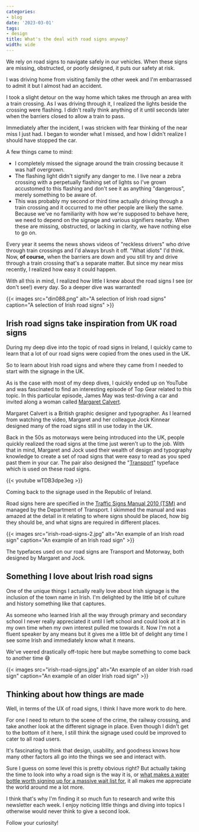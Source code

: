 ```yaml
---
categories:
- blog
date: '2023-03-01'
tags:
- design
title: What's the deal with road signs anyway?
width: wide
---
```


We rely on road signs to navigate safely in our vehicles. When these signs are missing, obstructed, or poorly designed, it puts our safety at risk.

I was driving home from visiting family the other week and I'm embarrassed to admit it but I almost had an accident. 

I took a slight detour on the way home which takes me through an area with a train crossing. As I was driving through it, I realized the lights beside the crossing were flashing. I didn't really think anything of it until seconds later when the barriers closed to allow a train to pass.

Immediately after the incident, I was stricken with fear thinking of the near miss I just had. I began to wonder what I missed, and how I didn't realize I should have stopped the car.

A few things came to mind:
- I completely missed the signage around the train crossing because it was half overgrown.
- The flashing light didn't signify any danger to me. I live near a zebra crossing with a perpetually flashing set of lights so I've grown accustomed to this flashing and don't see it as anything "dangerous", merely something to be aware of.
- This was probably my second or third time actually driving through a train crossing and it occurred to me other people are likely the same. Because we've no familiarity with how we're supposed to behave here, we need to depend on the signage and various signifiers nearby. When these are missing, obstructed, or lacking in clarity, we have nothing else to go on.

Every year it seems the news shows videos of "reckless drivers" who drive through train crossings and I'd always brush it off. "What idiots" I'd think. Now, **of course,** when the barriers are down and you still try and drive through a train crossing that's a separate matter. But since my near miss recently, I realized how easy it could happen.

With all this in mind, I realized how little I knew about the road signs I see (or don't see!) every day. So a deeper dive was warranted!

{{< images src="din088.png" alt="A selection of Irish road signs" caption="A selection of Irish road signs" >}}

## Irish road signs take inspiration from UK road signs

During my deep dive into the topic of road signs in Ireland, I quickly came to learn that a lot of our road signs were copied from the ones used in the UK.

So to learn about Irish road signs and where they came from I needed to start with the signage in the UK.

As is the case with most of my deep dives, I quickly ended up on YouTube and was fascinated to find an interesting episode of Top Gear related to this topic. In this particular episode, James May was test-driving a car and invited along a woman called [Margaret Calvert](https://en.wikipedia.org/wiki/Margaret_Calvert).

Margaret Calvert is a British graphic designer and typographer. As I learned from watching the video, Margaret and her colleague Jock Kinnear designed many of the road signs still in use today in the UK.

Back in the 50s as motorways were being introduced into the UK, people quickly realized the road signs at the time just weren't up to the job. With that in mind, Margaret and Jock used their wealth of design and typography knowledge to create a set of road signs that were easy to read as you sped past them in your car. The pair also designed the "[Transport](https://en.wikipedia.org/wiki/Transport_(typeface))" typeface which is used on these road signs.

{{< youtube wTDB3dpe3eg >}}

Coming back to the signage used in the Republic of Ireland.

Road signs here are specified in the [Traffic Signs Manual 2010 (TSM)](https://www.trafficsigns.ie/tsm-cur) and managed by the Department of Transport. I skimmed the manual and was amazed at the detail in it relating to where signs should be placed, how big they should be, and what signs are required in different places.

{{< images src="irish-road-signs-2.jpg" alt="An example of an Irish road sign" caption="An example of an Irish road sign" >}}

The typefaces used on our road signs are Transport and Motorway, both designed by Margaret and Jock. 

## Something I love about Irish road signs

One of the unique things I actually really love about Irish signage is the inclusion of the town name in Irish. I'm delighted by the little bit of culture and history something like that captures.

As someone who learned Irish all the way through primary and secondary school I never really appreciated it until I left school and could look at it in my own time when my own interest pulled me towards it. Now I'm not a fluent speaker by any means but it gives me a little bit of delight any time I see some Irish and immediately know what it means.

We've veered drastically off-topic here but maybe something to come back to another time 😅

{{< images src="irish-road-signs.jpg" alt="An example of an older Irish road sign" caption="An example of an older Irish road sign" >}}

## Thinking about how things are made 

Well, in terms of the UX of road signs, I think I have more work to do here. 

For one I need to return to the scene of the crime, the railway crossing, and take another look at the different signage in place. Even though I didn't get to the bottom of it here, I still think the signage used could be improved to cater to all road users.

It's fascinating to think that design, usability, and goodness knows how many other factors all go into the things we see and interact with.

Sure I guess on some level this is pretty obvious right? But actually taking the time to look into why a road sign is the way it is, or [what makes a water bottle worth signing up for a massive wait list for](https://designinsight.substack.com/p/084), it all makes me appreciate the world around me a lot more.

I think that's why I'm finding it so much fun to research and write this newsletter each week. I enjoy noticing little things and diving into topics I otherwise would never think to give a second look.

Follow your curiosity!
